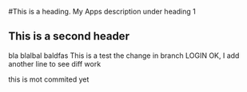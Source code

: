 #This is a heading. My Apps
description under heading 1

## This is a second header
bla blalbal
baldfas
This is a test the change in branch LOGIN
OK, I add another line to see diff work

this is mot commited yet